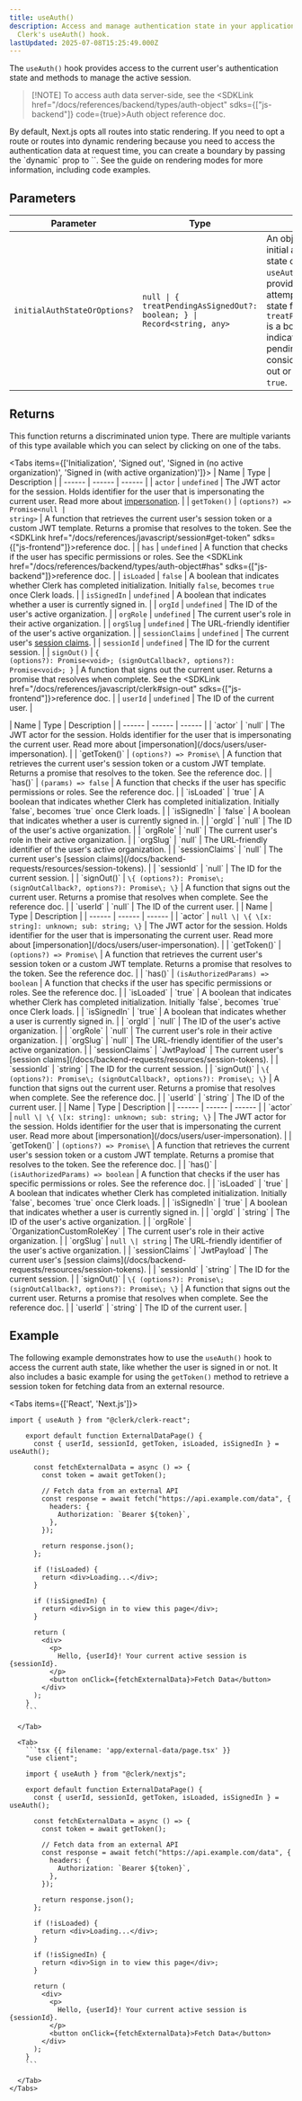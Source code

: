 ```yaml
---
title: useAuth()
description: Access and manage authentication state in your application with
  Clerk's useAuth() hook.
lastUpdated: 2025-07-08T15:25:49.000Z
---
```


The `useAuth()` hook provides access to the current user's authentication state and methods to manage the active session.

> \[!NOTE]
> To access auth data server-side, see the <SDKLink href="/docs/references/backend/types/auth-object" sdks={["js-backend"]} code={true}>Auth object reference doc</SDKLink>.

<If sdk="nextjs">
  By default, Next.js opts all routes into static rendering. If you need to opt a route or routes into dynamic rendering because you need to access the authentication data at request time, you can create a boundary by passing the `dynamic` prop to `<ClerkProvider>`. See the <SDKLink href="/docs/references/nextjs/rendering-modes" sdks={["nextjs"]}>guide on rendering modes</SDKLink> for more information, including code examples.
</If>

## Parameters

| Parameter                    | Type                                                                                   | Description                                                                                                                                                                                                                                                                                                     |
| ---------------------------- | -------------------------------------------------------------------------------------- | --------------------------------------------------------------------------------------------------------------------------------------------------------------------------------------------------------------------------------------------------------------------------------------------------------------- |
| `initialAuthStateOrOptions?` | <code>null \| \{ treatPendingAsSignedOut?: boolean; \} \| Record\<string, any\></code> | An object containing the initial authentication state or options for the `useAuth()` hook. If not provided, the hook will attempt to derive the state from the context. `treatPendingAsSignedOut` is a boolean that indicates whether pending sessions are considered as signed out or not. Defaults to `true`. |

## Returns

This function returns a discriminated union type. There are multiple variants of this type available which you can select by clicking on one of the tabs.

<Tabs items={['Initialization', 'Signed out', 'Signed in (no active organization)', 'Signed in (with active organization)']}>
<Tab>
| Name | Type | Description |
| ------ | ------ | ------ |
| `actor` | `undefined` | The JWT actor for the session. Holds identifier for the user that is impersonating the current user. Read more about [impersonation](/docs/users/user-impersonation). |
| `getToken()` | <code>(options?) => Promise\<null \| string\></code> | A function that retrieves the current user's session token or a custom JWT template. Returns a promise that resolves to the token. See the <SDKLink href="/docs/references/javascript/session#get-token" sdks={["js-frontend"]}>reference doc</SDKLink>. |
| `has` | `undefined` | A function that checks if the user has specific permissions or roles. See the <SDKLink href="/docs/references/backend/types/auth-object#has" sdks={["js-backend"]}>reference doc</SDKLink>. |
| `isLoaded` | `false` | A boolean that indicates whether Clerk has completed initialization. Initially `false`, becomes `true` once Clerk loads. |
| `isSignedIn` | `undefined` | A boolean that indicates whether a user is currently signed in. |
| `orgId` | `undefined` | The ID of the user's active organization. |
| `orgRole` | `undefined` | The current user's role in their active organization. |
| `orgSlug` | `undefined` | The URL-friendly identifier of the user's active organization. |
| `sessionClaims` | `undefined` | The current user's [session claims](/docs/backend-requests/resources/session-tokens). |
| `sessionId` | `undefined` | The ID for the current session. |
| `signOut()` | <code>\{ (options?): Promise\<void\>; (signOutCallback?, options?): Promise\<void\>; \}</code> | A function that signs out the current user. Returns a promise that resolves when complete. See the <SDKLink href="/docs/references/javascript/clerk#sign-out" sdks={["js-frontend"]}>reference doc</SDKLink>. |
| `userId` | `undefined` | The ID of the current user. |
</Tab>

  <Tab>
    | Name | Type | Description |
    | ------ | ------ | ------ |
    | `actor` | `null` | The JWT actor for the session. Holds identifier for the user that is impersonating the current user. Read more about [impersonation](/docs/users/user-impersonation). |
    | `getToken()` | <code>(options?) => Promise\<null \| string\></code> | A function that retrieves the current user's session token or a custom JWT template. Returns a promise that resolves to the token. See the <SDKLink href="/docs/references/javascript/session#get-token" sdks={["js-frontend"]}>reference doc</SDKLink>. |
    | `has()` | <code>(params) => false</code> | A function that checks if the user has specific permissions or roles. See the <SDKLink href="/docs/references/backend/types/auth-object#has" sdks={["js-backend"]}>reference doc</SDKLink>. |
    | `isLoaded` | `true` | A boolean that indicates whether Clerk has completed initialization. Initially `false`, becomes `true` once Clerk loads. |
    | `isSignedIn` | `false` | A boolean that indicates whether a user is currently signed in. |
    | `orgId` | `null` | The ID of the user's active organization. |
    | `orgRole` | `null` | The current user's role in their active organization. |
    | `orgSlug` | `null` | The URL-friendly identifier of the user's active organization. |
    | `sessionClaims` | `null` | The current user's [session claims](/docs/backend-requests/resources/session-tokens). |
    | `sessionId` | `null` | The ID for the current session. |
    | `signOut()` | <code>\{ (options?): Promise\<void\>; (signOutCallback?, options?): Promise\<void\>; \}</code> | A function that signs out the current user. Returns a promise that resolves when complete. See the <SDKLink href="/docs/references/javascript/clerk#sign-out" sdks={["js-frontend"]}>reference doc</SDKLink>. |
    | `userId` | `null` | The ID of the current user. |
  </Tab>

  <Tab>
    | Name | Type | Description |
    | ------ | ------ | ------ |
    | `actor` | <code>null \| \{ \[x: string]: unknown; sub: string; \}</code> | The JWT actor for the session. Holds identifier for the user that is impersonating the current user. Read more about [impersonation](/docs/users/user-impersonation). |
    | `getToken()` | <code>(options?) => Promise\<null \| string\></code> | A function that retrieves the current user's session token or a custom JWT template. Returns a promise that resolves to the token. See the <SDKLink href="/docs/references/javascript/session#get-token" sdks={["js-frontend"]}>reference doc</SDKLink>. |
    | `has()` | <code>(isAuthorizedParams) => boolean</code> | A function that checks if the user has specific permissions or roles. See the <SDKLink href="/docs/references/backend/types/auth-object#has" sdks={["js-backend"]}>reference doc</SDKLink>. |
    | `isLoaded` | `true` | A boolean that indicates whether Clerk has completed initialization. Initially `false`, becomes `true` once Clerk loads. |
    | `isSignedIn` | `true` | A boolean that indicates whether a user is currently signed in. |
    | `orgId` | `null` | The ID of the user's active organization. |
    | `orgRole` | `null` | The current user's role in their active organization. |
    | `orgSlug` | `null` | The URL-friendly identifier of the user's active organization. |
    | `sessionClaims` | `JwtPayload` | The current user's [session claims](/docs/backend-requests/resources/session-tokens). |
    | `sessionId` | `string` | The ID for the current session. |
    | `signOut()` | <code>\{ (options?): Promise\<void\>; (signOutCallback?, options?): Promise\<void\>; \}</code> | A function that signs out the current user. Returns a promise that resolves when complete. See the <SDKLink href="/docs/references/javascript/clerk#sign-out" sdks={["js-frontend"]}>reference doc</SDKLink>. |
    | `userId` | `string` | The ID of the current user. |
  </Tab>

  <Tab>
    | Name | Type | Description |
    | ------ | ------ | ------ |
    | `actor` | <code>null \| \{ \[x: string]: unknown; sub: string; \}</code> | The JWT actor for the session. Holds identifier for the user that is impersonating the current user. Read more about [impersonation](/docs/users/user-impersonation). |
    | `getToken()` | <code>(options?) => Promise\<null \| string\></code> | A function that retrieves the current user's session token or a custom JWT template. Returns a promise that resolves to the token. See the <SDKLink href="/docs/references/javascript/session#get-token" sdks={["js-frontend"]}>reference doc</SDKLink>. |
    | `has()` | <code>(isAuthorizedParams) => boolean</code> | A function that checks if the user has specific permissions or roles. See the <SDKLink href="/docs/references/backend/types/auth-object#has" sdks={["js-backend"]}>reference doc</SDKLink>. |
    | `isLoaded` | `true` | A boolean that indicates whether Clerk has completed initialization. Initially `false`, becomes `true` once Clerk loads. |
    | `isSignedIn` | `true` | A boolean that indicates whether a user is currently signed in. |
    | `orgId` | `string` | The ID of the user's active organization. |
    | `orgRole` | `OrganizationCustomRoleKey` | The current user's role in their active organization. |
    | `orgSlug` | <code>null \| string</code> | The URL-friendly identifier of the user's active organization. |
    | `sessionClaims` | `JwtPayload` | The current user's [session claims](/docs/backend-requests/resources/session-tokens). |
    | `sessionId` | `string` | The ID for the current session. |
    | `signOut()` | <code>\{ (options?): Promise\<void\>; (signOutCallback?, options?): Promise\<void\>; \}</code> | A function that signs out the current user. Returns a promise that resolves when complete. See the <SDKLink href="/docs/references/javascript/clerk#sign-out" sdks={["js-frontend"]}>reference doc</SDKLink>. |
    | `userId` | `string` | The ID of the current user. |
  </Tab>
</Tabs>

## Example

The following example demonstrates how to use the `useAuth()` hook to access the current auth state, like whether the user is signed in or not. It also includes a basic example for using the `getToken()` method to retrieve a session token for fetching data from an external resource.

<Tabs items={['React', 'Next.js']}>
<Tab>
```tsx {{ filename: 'src/pages/ExternalDataPage.tsx' }}
import { useAuth } from "@clerk/clerk-react";

    export default function ExternalDataPage() {
      const { userId, sessionId, getToken, isLoaded, isSignedIn } = useAuth();

      const fetchExternalData = async () => {
        const token = await getToken();

        // Fetch data from an external API
        const response = await fetch("https://api.example.com/data", {
          headers: {
            Authorization: `Bearer ${token}`,
          },
        });

        return response.json();
      };

      if (!isLoaded) {
        return <div>Loading...</div>;
      }

      if (!isSignedIn) {
        return <div>Sign in to view this page</div>;
      }

      return (
        <div>
          <p>
            Hello, {userId}! Your current active session is {sessionId}.
          </p>
          <button onClick={fetchExternalData}>Fetch Data</button>
        </div>
      );
    }
    ```

  </Tab>

  <Tab>
    ```tsx {{ filename: 'app/external-data/page.tsx' }}
    "use client";

    import { useAuth } from "@clerk/nextjs";

    export default function ExternalDataPage() {
      const { userId, sessionId, getToken, isLoaded, isSignedIn } = useAuth();

      const fetchExternalData = async () => {
        const token = await getToken();

        // Fetch data from an external API
        const response = await fetch("https://api.example.com/data", {
          headers: {
            Authorization: `Bearer ${token}`,
          },
        });

        return response.json();
      };

      if (!isLoaded) {
        return <div>Loading...</div>;
      }

      if (!isSignedIn) {
        return <div>Sign in to view this page</div>;
      }

      return (
        <div>
          <p>
            Hello, {userId}! Your current active session is {sessionId}.
          </p>
          <button onClick={fetchExternalData}>Fetch Data</button>
        </div>
      );
    }
    ```

  </Tab>
</Tabs>
